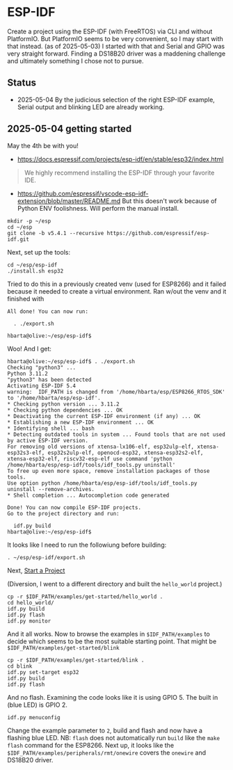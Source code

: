 # ESP-IDF 

Create a project using the ESP-IDF (with FreeRTOS) via CLI and without PlatformIO. But PlatformIO seems to be very convenient, so I may start with that instead. (as of 2025-05-03) I started with that and Serial and GPIO was very straight forward. Finding a DS18B20 driver was a maddening challenge and ultimately something I chose not to pursue.

## Status

* 2025-05-04 By the judicious selection of the right ESP-IDF example, Serial output and blinking LED are already working.

## 2025-05-04 getting started

May the 4th be with you!

* <https://docs.espressif.com/projects/esp-idf/en/stable/esp32/index.html>

> We highly recommend installing the ESP-IDF through your favorite IDE.

* <https://github.com/espressif/vscode-esp-idf-extension/blob/master/README.md> But this doesn't work because of Python ENV foolishness. Will perform the manual install.

```text
mkdir -p ~/esp
cd ~/esp
git clone -b v5.4.1 --recursive https://github.com/espressif/esp-idf.git
```

Next, set up the tools:

```text
cd ~/esp/esp-idf
./install.sh esp32
```

Tried to do this in a previously created venv (used for ESP8266) and it failed because it needed to create a virtual environment. Ran w/out the venv and it finished with 

```text
All done! You can now run:

  . ./export.sh

hbarta@olive:~/esp/esp-idf$ 
```

Woo! And I get:

```text
hbarta@olive:~/esp/esp-idf$ . ./export.sh
Checking "python3" ...
Python 3.11.2
"python3" has been detected
Activating ESP-IDF 5.4
warning:  IDF_PATH is changed from '/home/hbarta/esp/ESP8266_RTOS_SDK' to '/home/hbarta/esp/esp-idf'.
* Checking python version ... 3.11.2
* Checking python dependencies ... OK
* Deactivating the current ESP-IDF environment (if any) ... OK
* Establishing a new ESP-IDF environment ... OK
* Identifying shell ... bash
* Detecting outdated tools in system ... Found tools that are not used by active ESP-IDF version.
For removing old versions of xtensa-lx106-elf, esp32ulp-elf, xtensa-esp32s3-elf, esp32s2ulp-elf, openocd-esp32, xtensa-esp32s2-elf, xtensa-esp32-elf, riscv32-esp-elf use command 'python /home/hbarta/esp/esp-idf/tools/idf_tools.py uninstall'
To free up even more space, remove installation packages of those tools.
Use option python /home/hbarta/esp/esp-idf/tools/idf_tools.py uninstall --remove-archives.
* Shell completion ... Autocompletion code generated

Done! You can now compile ESP-IDF projects.
Go to the project directory and run:

  idf.py build
hbarta@olive:~/esp/esp-idf$ 
```

It looks like I need to run the followiung before building:

```text
. ~/esp/esp-idf/export.sh
```

Next, [Start a Project](https://docs.espressif.com/projects/esp-idf/en/stable/esp32/get-started/linux-macos-setup.html#start-a-project)

(Diversion, I went to a different directory and built the `hello_world` project.)

```text
cp -r $IDF_PATH/examples/get-started/hello_world .
cd hello_world/
idf.py build
idf.py flash
idf.py monitor
```

And it all works. Now to browse the examples in `$IDF_PATH/examples` to decide which seems to be the most suitable starting point. That might be `$IDF_PATH/examples/get-started/blink`

```text
cp -r $IDF_PATH/examples/get-started/blink .
cd blink
idf.py set-target esp32
idf.py build
idf.py flash
```

And no flash. Examining the code looks like it is using GPIO 5. The built in (blue LED) is GPIO 2.

```text
idf.py menuconfig
```

Change the example parameter to `2`, build and flash and now have a flashing blue LED. NB: `flash` does not automatically run `build` like the `make flash` command for the ESP8266. Next up, it looks like the `$IDF_PATH/examples/peripherals/rmt/onewire` covers the `onewire` and DS18B20 driver.
